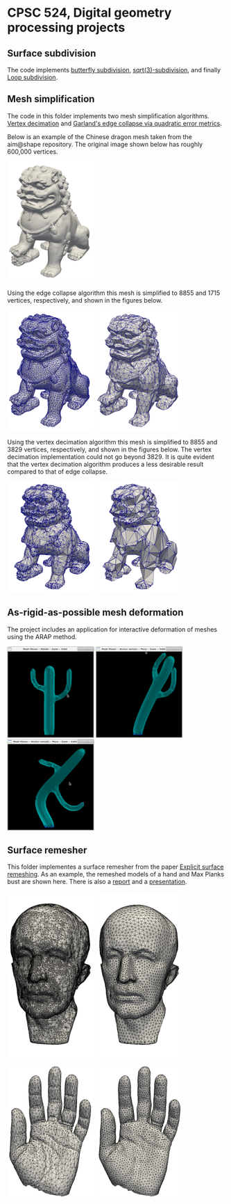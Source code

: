 # CPSC 524, Digital geometry processing projects

## Surface subdivision

The code implements [butterfly
subdivision](http://citeseerx.ist.psu.edu/viewdoc/download?doi=10.1.1.133.8925&rep=rep1&type=pdf),
[sqrt(3)-subdivision](https://www.graphics.rwth-aachen.de/media/papers/sqrt31.pdf),
and finally [Loop
subdivision](https://people.eecs.berkeley.edu/~sequin/CS284/TEXT/loop87.pdf).

## Mesh simplification

The code in this folder implements two mesh simplification
algorithms. [Vertex
decimation](http://citeseerx.ist.psu.edu/viewdoc/download?doi=10.1.1.492.2840&rep=rep1&type=pdf)
and [Garland's edge collapse via quadratic error
metrics](https://www.ri.cmu.edu/pub_files/pub2/garland_michael_1997_1/garland_michael_1997_1.pdf).

Below is an example of the Chinese dragon mesh taken from the
aim@shape repository. The original image shown below has roughly 600,000 vertices.

<img src="./simplification-dragon.png"
width="200"/>

Using the edge collapse algorithm this mesh is simplified to 8855 and
1715 vertices, respectively, and shown in the figures below.

<img src="./simplification-edge-collapse-dragon-8855.png"
width="200"/>
<img src="./simplification-edge-collapse-dragon-1715.png"
width="200"/>

Using the vertex decimation algorithm this mesh is simplified to 8855
and 3829 vertices, respectively, and shown in the figures below. The
vertex decimation implementation could not go beyond 3829. It is quite
evident that the vertex decimation algorithm produces a less desirable
result compared to that of edge collapse.

<img src="./simplification-vertex-decimation-dragon-8855.png"
width="200"/>
<img src="./simplification-vertex-decimation-dragon-3829.png"
width="200" />

## As-rigid-as-possible mesh deformation

The project includes an application for interactive deformation of
meshes using the ARAP method.

<img src="./arap-1.png"
width="200"/>
<img src="./arap-2.png"
width="200"/>
<img src="./arap-3.png"
width="200"/>

## Surface remesher

This folder implementes a surface remesher from the paper [ Explicit
surface
remeshing](http://www.cs.technion.ac.il/%7Egotsman/AmendedPubl/SGP/SGP03.pdf).
As an example, the remeshed models of a hand and Max Planks bust are
shown here. There is also a [report](./dgp.pdf) and a
[presentation](./dgp_pres.pdf).

<img src="./remesher-maxplank-before.png" width="200"/> <img
src="./remesher-maxplank-after.png" width="200"/>

<img src="./remesher-hand-before.png"
width="200"/>
<img src="./remesher-hand-after.png"
width="200"/>
